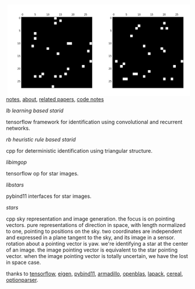 <img src="docs/images/star4b.png" align="right" height="250" width="250"/><img src="docs/images/star4a.png" align="right" height="250" width="250"/>

[notes](http://starid.org), [about](http://starid.org/about), [related papers](http://starid.org/references), [code notes](http://starid.org/comments)

*lb learning based starid*

tensorflow framework for identification using convolutional and recurrent networks.

*rb heuristic rule based starid*

cpp for deterministic identification using triangular structure.

*libimgop*

tensorflow op for star images.

*libstars*

pybind11 interfaces for star images.

*stars*

cpp sky representation and image generation. the focus is on pointing vectors. pure representations of direction in space, with length normalized to one, pointing to positions on the sky. two coordinates are independent and expressed in a plane tangent to the sky, and its image in a sensor. rotation about a pointing vector is yaw. we're identifying a star at the center of an image. the image pointing vector is equivalent to the star pointing vector. when the image pointing vector is totally uncertain, we have the lost in space case.

thanks to [tensorflow](http://github.com/tensorflow/tensorflow), [eigen](http://eigen.tuxfamily.org/index.php), [pybind11](https://github.com/pybind/pybind11), [armadillo](http://arma.sourceforge.net), [openblas](http://www.openblas.net/), [lapack](http://www.netlib.org/lapack/), [cereal](http://github.com/USCiLab/cereal), [optionparser](http://optionparser.sourceforge.net).
